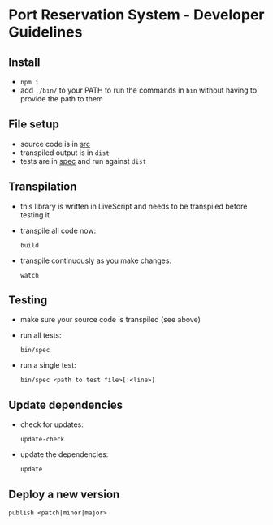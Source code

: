 # Port Reservation System - Developer Guidelines

## Install

* `npm i`
* add `./bin/` to your PATH to run the commands in `bin`
  without having to provide the path to them


## File setup

* source code is in [src](src)
* transpiled output is in `dist`
* tests are in [spec](spec) and run against `dist`


## Transpilation

* this library is written in LiveScript and needs to be transpiled before testing it
* transpile all code now:

  ```
  build
  ```

* transpile continuously as you make changes:

  ```
  watch
  ```


## Testing

* make sure your source code is transpiled (see above)
* run all tests:

  ```
  bin/spec
  ```

* run a single test:

  ```
  bin/spec <path to test file>[:<line>]
  ```


## Update dependencies

* check for updates:

  ```
  update-check
  ```

* update the dependencies:

  ```
  update
  ```


## Deploy a new version

```
publish <patch|minor|major>
```
